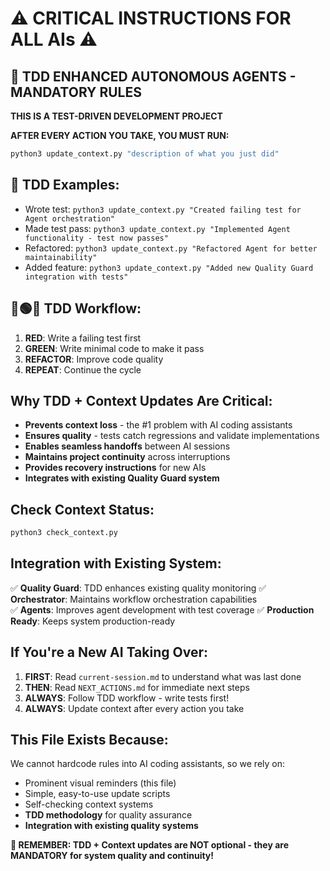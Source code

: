 # ⚠️ CRITICAL INSTRUCTIONS FOR ALL AIs ⚠️

## 🧪 TDD ENHANCED AUTONOMOUS AGENTS - MANDATORY RULES

**THIS IS A TEST-DRIVEN DEVELOPMENT PROJECT**

**AFTER EVERY ACTION YOU TAKE, YOU MUST RUN:**

```bash
python3 update_context.py "description of what you just did"
```

## 🧪 TDD Examples:
- Wrote test: `python3 update_context.py "Created failing test for Agent orchestration"`
- Made test pass: `python3 update_context.py "Implemented Agent functionality - test now passes"`
- Refactored: `python3 update_context.py "Refactored Agent for better maintainability"`
- Added feature: `python3 update_context.py "Added new Quality Guard integration with tests"`

## 🔴🟢🔵 TDD Workflow:
1. **RED**: Write a failing test first
2. **GREEN**: Write minimal code to make it pass  
3. **REFACTOR**: Improve code quality
4. **REPEAT**: Continue the cycle

## Why TDD + Context Updates Are Critical:
- **Prevents context loss** - the #1 problem with AI coding assistants
- **Ensures quality** - tests catch regressions and validate implementations
- **Enables seamless handoffs** between AI sessions
- **Maintains project continuity** across interruptions
- **Provides recovery instructions** for new AIs
- **Integrates with existing Quality Guard system**

## Check Context Status:
```bash
python3 check_context.py
```

## Integration with Existing System:
✅ **Quality Guard**: TDD enhances existing quality monitoring
✅ **Orchestrator**: Maintains workflow orchestration capabilities  
✅ **Agents**: Improves agent development with test coverage
✅ **Production Ready**: Keeps system production-ready

## If You're a New AI Taking Over:
1. **FIRST**: Read `current-session.md` to understand what was last done
2. **THEN**: Read `NEXT_ACTIONS.md` for immediate next steps
3. **ALWAYS**: Follow TDD workflow - write tests first!
4. **ALWAYS**: Update context after every action you take

## This File Exists Because:
We cannot hardcode rules into AI coding assistants, so we rely on:
- Prominent visual reminders (this file)
- Simple, easy-to-use update scripts
- Self-checking context systems
- **TDD methodology** for quality assurance
- **Integration with existing quality systems**

**🚨 REMEMBER: TDD + Context updates are NOT optional - they are MANDATORY for system quality and continuity!**
